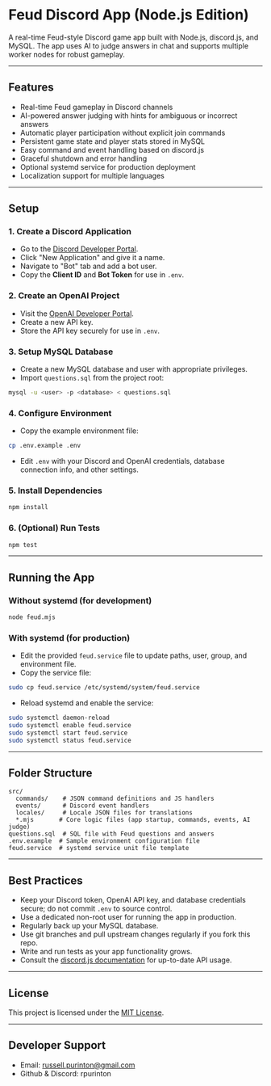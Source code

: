 # Feud Discord App (Node.js Edition)

A real-time Feud-style Discord game app built with Node.js, discord.js, and MySQL. The app uses AI to judge answers in chat and supports multiple worker nodes for robust gameplay.

---

## Features

- Real-time Feud gameplay in Discord channels
- AI-powered answer judging with hints for ambiguous or incorrect answers
- Automatic player participation without explicit join commands
- Persistent game state and player stats stored in MySQL
- Easy command and event handling based on discord.js
- Graceful shutdown and error handling
- Optional systemd service for production deployment
- Localization support for multiple languages

---

## Setup

### 1. Create a Discord Application

- Go to the [Discord Developer Portal](https://discord.com/developers/applications).
- Click "New Application" and give it a name.
- Navigate to "Bot" tab and add a bot user.
- Copy the **Client ID** and **Bot Token** for use in `.env`.

### 2. Create an OpenAI Project

- Visit the [OpenAI Developer Portal](https://platform.openai.com/account/api-keys).
- Create a new API key.
- Store the API key securely for use in `.env`.

### 3. Setup MySQL Database

- Create a new MySQL database and user with appropriate privileges.
- Import `questions.sql` from the project root:

```sh
mysql -u <user> -p <database> < questions.sql
```

### 4. Configure Environment

- Copy the example environment file:

```sh
cp .env.example .env
```

- Edit `.env` with your Discord and OpenAI credentials, database connection info, and other settings.

### 5. Install Dependencies

```sh
npm install
```

### 6. (Optional) Run Tests

```sh
npm test
```

---

## Running the App

### Without systemd (for development)

```sh
node feud.mjs
```

### With systemd (for production)

- Edit the provided `feud.service` file to update paths, user, group, and environment file.
- Copy the service file:

```sh
sudo cp feud.service /etc/systemd/system/feud.service
```

- Reload systemd and enable the service:

```sh
sudo systemctl daemon-reload
sudo systemctl enable feud.service
sudo systemctl start feud.service
sudo systemctl status feud.service
```

---

## Folder Structure

```text
src/
  commands/    # JSON command definitions and JS handlers
  events/      # Discord event handlers
  locales/     # Locale JSON files for translations
  *.mjs       # Core logic files (app startup, commands, events, AI judge)
questions.sql  # SQL file with Feud questions and answers
.env.example  # Sample environment configuration file
feud.service  # systemd service unit file template
```

---

## Best Practices

- Keep your Discord token, OpenAI API key, and database credentials secure; do not commit `.env` to source control.
- Use a dedicated non-root user for running the app in production.
- Regularly back up your MySQL database.
- Use git branches and pull upstream changes regularly if you fork this repo.
- Write and run tests as your app functionality grows.
- Consult the [discord.js documentation](https://discord.js.org/) for up-to-date API usage.

---

## License

This project is licensed under the [MIT License](LICENSE).

---

## Developer Support

- Email: russell.purinton@gmail.com  
- Github & Discord: rpurinton
